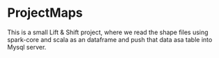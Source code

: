 # ProjectMaps
This is a small Lift &amp; Shift project, where we read the shape files using spark-core and scala as an dataframe and push that data asa table into Mysql server.
